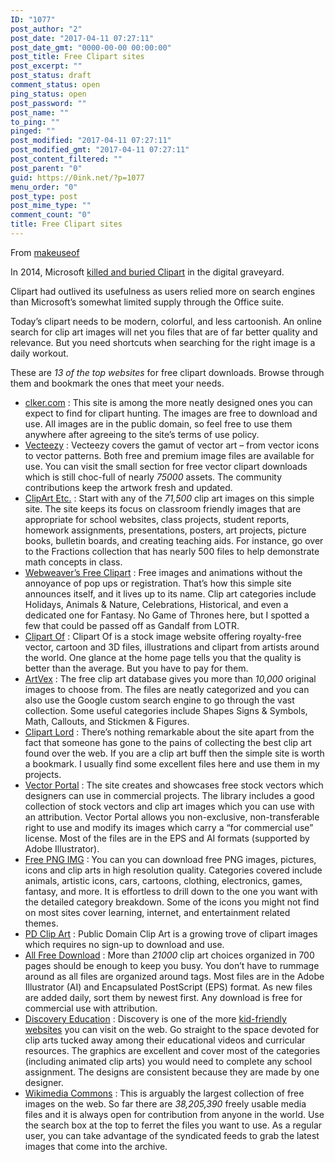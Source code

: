 ```yaml
---
ID: "1077"
post_author: "2"
post_date: "2017-04-11 07:27:11"
post_date_gmt: "0000-00-00 00:00:00"
post_title: Free Clipart sites
post_excerpt: ""
post_status: draft
comment_status: open
ping_status: open
post_password: ""
post_name: ""
to_ping: ""
pinged: ""
post_modified: "2017-04-11 07:27:11"
post_modified_gmt: "2017-04-11 07:27:11"
post_content_filtered: ""
post_parent: "0"
guid: https://0ink.net/?p=1077
menu_order: "0"
post_type: post
post_mime_type: ""
comment_count: "0"
title: Free Clipart sites
---
```



From [makeuseof](http://www.makeuseof.com/tag/the-best-websites-for-free-clipart-downloads/)

In 2014, Microsoft [killed and buried Clipart](https://www.makeuseof.com/tag/clip-art-gone-heres-find-free-images-instead/)
in the digital graveyard.

Clipart had outlived its usefulness as users relied more on search engines than Microsoft’s somewhat limited supply through the Office suite.

Today’s clipart needs to be modern, colorful, and less cartoonish. An online search for clip art images will net you files that are of far better quality and relevance. But you need shortcuts when searching for the right image is a daily workout.

These are *13 of the top websites* for free clipart downloads. Browse through them and bookmark the ones that meet your needs.

* [clker.com](http://www.clker.com/) : This site is among the more neatly designed ones you can expect to find for clipart hunting. The images are free to download and use. All images are in the public domain, so feel free to use them anywhere after agreeing to the site’s terms of use policy.
* [Vecteezy](https://www.vecteezy.com/free-vector/vector-clipart-free-download) : Vecteezy covers the gamut of vector art – from vector icons to vector patterns. Both free and premium image files are available for use. You can visit the small section for free vector clipart downloads which is still choc-full of nearly *75000* assets. The community contributions keep the artwork fresh and updated.
* [ClipArt Etc.](http://etc.usf.edu/clipart/) : Start with any of the *71,500* clip art images on this simple site. The site keeps its focus on classroom friendly images that are appropriate for school websites, class projects, student reports, homework assignments, presentations, posters, art projects, picture books, bulletin boards, and creating teaching aids. For instance, go over to the Fractions collection that has nearly 500 files to help demonstrate math concepts in class.
* [Webweaver’s Free Clipart](http://www.webweaver.nu/) : Free images and animations without the annoyance of pop ups or registration. That’s how this simple site announces itself, and it lives up to its name. Clip art categories include Holidays, Animals & Nature, Celebrations, Historical, and even a dedicated one for Fantasy. No Game of Thrones here, but I spotted a few that could be passed off as Gandalf from LOTR.
* [Clipart Of](http://www.clipartof.com/) : Clipart Of is a stock image website offering royalty-free vector, cartoon and 3D files, illustrations and clipart from artists around the world. One glance at the home page tells you that the quality is better than the average. But you have to pay for them.
* [ArtVex](http://www.artvex.com/) : The free clip art database gives you more than *10,000* original images to choose from. The files are neatly categorized and you can also use the Google custom search engine to go through the vast collection. Some useful categories include Shapes Signs & Symbols, Math, Callouts, and Stickmen & Figures.
* [Clipart Lord](http://www.clipartlord.com/) : There’s nothing remarkable about the site apart from the fact that someone has gone to the pains of collecting the best clip art found over the web. If you are a clip art buff then the simple site is worth a bookmark. I usually find some excellent files here and use them in my projects.
* [Vector Portal](http://www.vectorportal.com/StockVectors/Clip-art/) : The site creates and showcases free stock vectors which designers can use in commercial projects. The library includes a good collection of stock vectors and clip art images which you can use with an attribution. Vector Portal allows you non-exclusive, non-transferable right to use and modify its images which carry a “for commercial use” license. Most of the files are in the EPS and AI formats (supported by Adobe Illustrator).
* [Free PNG IMG](http://www.freepngimg.com/) : You can you can download free PNG images, pictures, icons and clip arts in high resolution quality. Categories covered include animals, artistic icons, cars, cartoons, clothing, electronics, games, fantasy, and more. It is effortless to drill down to the one you want with the detailed category breakdown. Some of the icons you might not find on most sites cover learning, internet, and entertainment related themes.
* [PD Clip Art](http://www.pdclipart.org/) : Public Domain Clip Art is a growing trove of clipart images which requires no sign-up to download and use.
* [All Free Download](http://all-free-download.com/free-vector/vector-clip-art/) : More than *21000* clip art choices organized in 700 pages should be enough to keep you busy. You don’t have to rummage around as all files are organized around tags. Most files are in the Adobe Illustrator (AI) and Encapsulated PostScript (EPS) format. As new files are added daily, sort them by newest first. Any download is free for commercial use with attribution.
* [Discovery Education](http://school.discoveryeducation.com/clipart/) : Discovery is one of the more [kid-friendly websites](https://www.makeuseof.com/tag/10-video-websites-kids-safe-fun/) you can visit on the web. Go straight to the space devoted for clip arts tucked away among their educational videos and curricular resources. The graphics are excellent and cover most of the categories (including animated clip arts) you would need to complete any school assignment. The designs are consistent because they are made by one designer.
* [Wikimedia Commons](https://commons.wikimedia.org/wiki/Main_Page) : This is arguably the largest collection of free images on the web. So far there are *38,205,390* freely usable media files and it is always open for contribution from anyone in the world. Use the search box at the top to ferret the files you want to use. As a regular user, you can take advantage of the syndicated feeds to grab the latest images that come into the archive.














